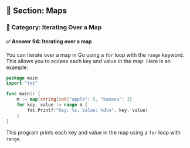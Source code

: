 ## 📘 Section: Maps  
### 🔹 Category: Iterating Over a Map  
#### ✅ Answer 94: Iterating over a map

You can iterate over a map in Go using a `for` loop with the `range` keyword. This allows you to access each key and value in the map. Here is an example:

```go
package main
import "fmt"

func main() {
    m := map[string]int{"apple": 5, "banana": 3}
    for key, value := range m {
        fmt.Printf("Key: %s, Value: %d\n", key, value)
    }
}
```

This program prints each key and value in the map using a `for` loop with `range`.
